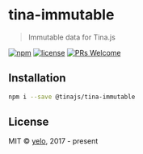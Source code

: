 # tina-immutable
> Immutable data for Tina.js

[![npm](https://img.shields.io/npm/v/@tinajs/tina-immutable.svg?style=flat-square)](https://www.npmjs.com/package/@tinajs/tina-immutable)
[![license](https://img.shields.io/github/license/tinajs/tina-immutable.svg?style=flat-square)](./LICENSE)
[![PRs Welcome](https://img.shields.io/badge/PRs-welcome-brightgreen.svg?style=flat-square)](http://makeapullrequest.com)

## Installation
```bash
npm i --save @tinajs/tina-immutable
```

## License
MIT &copy; [yelo](https://github.com/tinajs), 2017 - present
